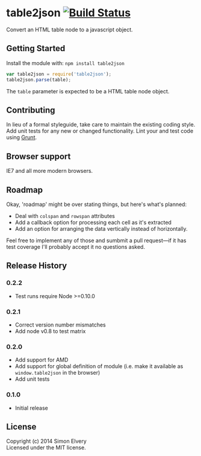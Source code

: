 # table2json [![Build Status](https://secure.travis-ci.org/drzax/table2json.png?branch=master)](http://travis-ci.org/drzax/table2json)

Convert an HTML table node to a javascript object.

## Getting Started
Install the module with: `npm install table2json`

```javascript
var table2json = require('table2json');
table2json.parse(table);
```

The `table` parameter is expected to be a HTML table node object.

## Contributing
In lieu of a formal styleguide, take care to maintain the existing coding style. Add unit tests for any new or changed functionality. Lint your and test code using [Grunt](http://gruntjs.com/).

## Browser support
IE7 and all more modern browsers.

## Roadmap
Okay, 'roadmap' might be over stating things, but here's what's planned:

- Deal with `colspan` and `rowspan` attributes
- Add a callback option for processing each cell as it's extracted
- Add an option for arranging the data vertically instead of horizontally.

Feel free to implement any of those and sumbmit a pull request—if it has test coverage I'll probably accept it no questions asked.

## Release History

### 0.2.2
- Test runs require Node >=0.10.0

### 0.2.1
- Correct version number mismatches
- Add node v0.8 to test matrix

### 0.2.0
- Add support for AMD
- Add support for global definition of module (i.e. make it available as `window.table2json` in the browser)
- Add unit tests

### 0.1.0
- Initial release

## License
Copyright (c) 2014 Simon Elvery  
Licensed under the MIT license.
